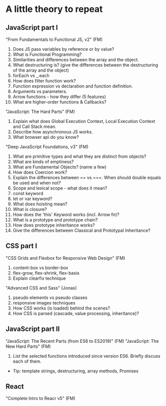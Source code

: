 # A little theory to repeat

## JavaScript part I

"From Fundamentals to Functional JS, v2" (FM)

1. Does JS pass variables by reference or by value?
2. What is Functional Programming?
3. Similarities and differences between the array and the object.
4. What destructuring is? (give the differences between the destructuring of the array and the object)
5. forEach vs \_.each
6. How does filter function work?
7. Function expression vs declaration and function definition.
8. Arguments vs parameters.
9. Arrow functions - how they differ (5 features)
10. What are higher-order functions & Callbacks?

"JavaScript: The Hard Parts" (FM)

1. Explain what does Global Execution Context, Local Execution Context and Call Stack mean.
2. Describe how asynchronous JS works.
3. What browser api do you know?

"Deep JavaScript Foundations, v3" (FM)

1. What are primitive types and what they are distinct from objects?
2. What are kinds of emptiness?
3. What are Fundamental Objects? (name a few)
4. How does Coercion work?
5. Explain the differences between == vs ===. When should double equals be used and when not?
6. Scope and lexical scope - what does it mean?
7. const keyword
8. let or var keyword?
9. What does hoisting mean?
10. What is closure?
11. How does the 'this' Keyword works (incl. Arrow fn)?
12. What is a prototype and prototype chain?
13. How does prototype inheritance works?
14. Give the differences between Classical and Prototypal Inheritance?

## CSS part I

"CSS Grids and Flexbox for Responsive Web Design" (FM)

1. content-box vs border-box
2. flex-grow, flex-shrink, flex-basis
3. Explain clearfix technique

"Advanced CSS and Sass" (Jonas)

1. pseudo elements vs pseudo classes
2. responsive images techniques
3. How CSS works (is loaded) behind the scenes?
4. How CSS is parsed (cascade, value processing, inheritance)?

## JavaScript part II

"JavaScript: The Recent Parts (from ES6 to ES2019)" (FM)
"JavaScript: The New Hard Parts" (FM)

1. List the selected functions introduced since version ES6. Briefly discuss each of them.

- Tip: template strings, destructuring, array methods, Promises

## React

"Complete Intro to Reacr v5" (FM)
